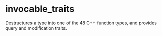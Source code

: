 # invocable_traits
Destructures a type into one of the 48 C++ function types, and provides query and modification traits.

